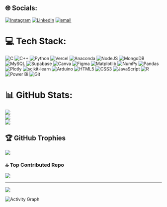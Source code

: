 
## 🌐 Socials:
[![Instagram](https://img.shields.io/badge/Instagram-%23E4405F.svg?logo=Instagram&logoColor=white)](https://instagram.com/__jdk______) [![LinkedIn](https://img.shields.io/badge/LinkedIn-%230077B5.svg?logo=linkedin&logoColor=white)](https://www.linkedin.com/in/jai-dhairya-kumar-098967261/?trk=opento_sprofile_topcard) [![email](https://img.shields.io/badge/Email-D14836?logo=gmail&logoColor=white)](mailto:jaidhairya4871@gmail.com) 

# 💻 Tech Stack:
![C](https://img.shields.io/badge/c-%2300599C.svg?style=flat-square&logo=c&logoColor=white) ![C++](https://img.shields.io/badge/c++-%2300599C.svg?style=flat-square&logo=c%2B%2B&logoColor=white) ![Python](https://img.shields.io/badge/python-3670A0?style=flat-square&logo=python&logoColor=ffdd54) ![Vercel](https://img.shields.io/badge/vercel-%23000000.svg?style=flat-square&logo=vercel&logoColor=white) ![Anaconda](https://img.shields.io/badge/Anaconda-%2344A833.svg?style=flat-square&logo=anaconda&logoColor=white) ![NodeJS](https://img.shields.io/badge/node.js-6DA55F?style=flat-square&logo=node.js&logoColor=white) ![MongoDB](https://img.shields.io/badge/MongoDB-%234ea94b.svg?style=flat-square&logo=mongodb&logoColor=white) ![MySQL](https://img.shields.io/badge/mysql-4479A1.svg?style=flat-square&logo=mysql&logoColor=white) ![Supabase](https://img.shields.io/badge/Supabase-3ECF8E?style=flat-square&logo=supabase&logoColor=white) ![Canva](https://img.shields.io/badge/Canva-%2300C4CC.svg?style=flat-square&logo=Canva&logoColor=white) ![Figma](https://img.shields.io/badge/figma-%23F24E1E.svg?style=flat-square&logo=figma&logoColor=white) ![Matplotlib](https://img.shields.io/badge/Matplotlib-%23ffffff.svg?style=flat-square&logo=Matplotlib&logoColor=black) ![NumPy](https://img.shields.io/badge/numpy-%23013243.svg?style=flat-square&logo=numpy&logoColor=white) ![Pandas](https://img.shields.io/badge/pandas-%23150458.svg?style=flat-square&logo=pandas&logoColor=white) ![Plotly](https://img.shields.io/badge/Plotly-%233F4F75.svg?style=flat-square&logo=plotly&logoColor=white) ![scikit-learn](https://img.shields.io/badge/scikit--learn-%23F7931E.svg?style=flat-square&logo=scikit-learn&logoColor=white) ![Arduino](https://img.shields.io/badge/-Arduino-00979D?style=flat-square&logo=Arduino&logoColor=white) ![HTML5](https://img.shields.io/badge/html5-%23E34F26.svg?style=flat-square&logo=html5&logoColor=white) ![CSS3](https://img.shields.io/badge/css3-%231572B6.svg?style=flat-square&logo=css3&logoColor=white) ![JavaScript](https://img.shields.io/badge/javascript-%23323330.svg?style=flat-square&logo=javascript&logoColor=%23F7DF1E)  ![R](https://img.shields.io/badge/r-%23276DC3.svg?style=flat-square&logo=r&logoColor=white) ![Power Bi](https://img.shields.io/badge/power_bi-F2C811?style=flat-square&logo=powerbi&logoColor=black) ![Git](https://img.shields.io/badge/git-%23F05033.svg?style=flat-square&logo=git&logoColor=white)
# 📊 GitHub Stats:
![](https://github-readme-stats.vercel.app/api?username=Jdkcodin&theme=dark&hide_border=false&include_all_commits=false&count_private=false)<br/>
![](https://nirzak-streak-stats.vercel.app/?user=Jdkcodin&theme=dark&hide_border=false)<br/>
![](https://github-readme-stats.vercel.app/api/top-langs/?username=Jdkcodin&theme=dark&hide_border=false&include_all_commits=false&count_private=false&layout=compact)

## 🏆 GitHub Trophies
![](https://github-profile-trophy.vercel.app/?username=Jdkcodin&theme=radical&no-frame=false&no-bg=false&margin-w=4)

### 🔝 Top Contributed Repo
![](https://github-contributor-stats.vercel.app/api?username=Jdkcodin&limit=5&theme=dark&combine_all_yearly_contributions=true)

---
[![](https://visitcount.itsvg.in/api?id=Jdkcodin&icon=6&color=0)](https://visitcount.itsvg.in)

<!-- Proudly created with GPRM ( https://gprm.itsvg.in ) -->
 ![Activity Graph](https://github-readme-activity-graph.vercel.app/graph?username=Jdkcodin&theme=react-dark&area=true&order=5)
